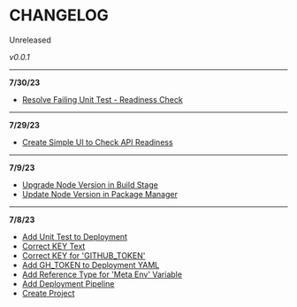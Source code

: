 # CHANGELOG
Unreleased

*v0.0.1*

---

**7/30/23**

- [Resolve Failing Unit Test - Readiness Check](#21)

---

**7/29/23**

- [Create Simple UI to Check API Readiness](#19)

---

**7/9/23**

- [Upgrade Node Version in Build Stage](#17)
- [Update Node Version in Package Manager](#15)

---

**7/8/23**

- [Add Unit Test to Deployment](#13)
- [Correct KEY Text](#11)
- [Correct KEY for 'GITHUB_TOKEN'](#9)
- [Add GH_TOKEN to Deployment YAML](#7)
- [Add Reference Type for 'Meta Env' Variable](#5)
- [Add Deployment Pipeline](#3)
- [Create Project](#1)
